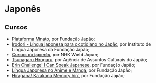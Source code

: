 # Japonês

## Cursos

- [Plataforma Minato](https://minato-jf.jp/), por Fundação Japão;
- [Irodori - Língua japonesa para o cotidiano no Japão](https://www.irodori.jpf.go.jp/), por Instituto de Língua Japonesa da Fundação Japão;
- [Cursos de japonês](https://www3.nhk.or.jp/nhkworld/pt/learnjapanese), por NHK World Japan;
- [Tsunagaru Hirogaru](https://tsunagarujp.bunka.go.jp/?lang_id=PT), por Agência de Assuntos Culturais do Japão;
- [Erin Challenge! I Can Speak Japanese](https://www.erin.jpf.go.jp/), por Fundação Japão;
- [Língua Japonesa no Anime e Mangá](https://anime-manga.jp/), por Fundação Japão;
- [Hiragana/ Katakana Memory hint](https://kansai.jpf.go.jp/en/resource/e-learning/memoryhint.htm), por Fundação Japão;

